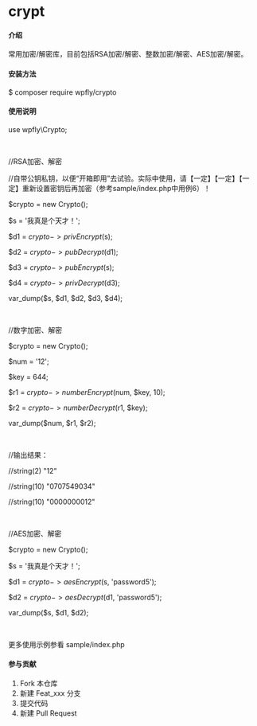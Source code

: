 # crypt

#### 介绍

常用加密/解密库，目前包括RSA加密/解密、整数加密/解密、AES加密/解密。

#### 安装方法

$ composer require wpfly/crypto

#### 使用说明

use wpfly\Crypto;

<br>

//RSA加密、解密

//自带公钥私钥，以便“开箱即用”去试验。实际中使用，请【一定】【一定】【一定】重新设置密钥后再加密（参考sample/index.php中用例6）！

$crypto = new Crypto();

$s = '我真是个天才！';

$d1 = $crypto->privEncrypt($s);

$d2 = $crypto->pubDecrypt($d1);

$d3 = $crypto->pubEncrypt($s);

$d4 = $crypto->privDecrypt($d3);

var_dump($s, $d1, $d2, $d3, $d4);

<br>

//数字加密、解密

$crypto = new Crypto();

$num = '12';

$key = 644;

$r1 = $crypto->numberEncrypt($num, $key, 10);

$r2 = $crypto->numberDecrypt($r1, $key);

var_dump($num, $r1, $r2);

<br>

//输出结果：

//string(2) "12"

//string(10) "0707549034"

//string(10) "0000000012"

<br>

//AES加密、解密

$crypto = new Crypto();

$s = '我真是个天才！';

$d1 = $crypto->aesEncrypt($s, 'password5');

$d2 = $crypto->aesDecrypt($d1, 'password5');

var_dump($s, $d1, $d2);

<br>

更多使用示例参看 sample/index.php

#### 参与贡献

1.  Fork 本仓库
2.  新建 Feat_xxx 分支
3.  提交代码
4.  新建 Pull Request
